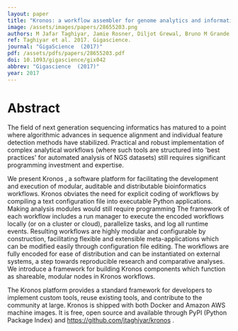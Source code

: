 ```yaml
---
layout: paper
title: "Kronos: a workflow assembler for genome analytics and informatics."
image: /assets/images/papers/28655203.png
authors: M Jafar Taghiyar, Jamie Rosner, Diljot Grewal, Bruno M Grande, Radhouane Aniba, Jasleen Grewal, Paul C Boutros, Ryan D Morin, Ali Bashashati, Sohrab P Shah
ref: Taghiyar et al. 2017. Gigascience.
journal: "GigaScience  (2017)"
pdf: /assets/pdfs/papers/28655203.pdf
doi: 10.1093/gigascience/gix042
abbrev: "Gigascience  (2017)"
year: 2017
---
```


# Abstract

The field of next generation sequencing informatics has matured to a point where algorithmic advances in sequence alignment and individual feature detection methods have stabilized. Practical and robust implementation of complex analytical workflows (where such tools are structured into 'best practices' for automated analysis of NGS datasets) still requires significant programming investment and expertise.

We present Kronos , a software platform for facilitating the development and execution of modular, auditable and distributable bioinformatics workflows. Kronos obviates the need for explicit coding of workflows by compiling a text configuration file into executable Python applications. Making analysis modules would still require programming The framework of each workflow includes a run manager to execute the encoded workflows locally (or on a cluster or cloud), parallelize tasks, and log all runtime events. Resulting workflows are highly modular and configurable by construction, facilitating flexible and extensible meta-applications which can be modified easily through configuration file editing. The workflows are fully encoded for ease of distribution and can be instantiated on external systems, a step towards reproducible research and comparative analyses. We introduce a framework for building Kronos components which function as shareable, modular nodes in Kronos workflows.

The Kronos platform provides a standard framework for developers to implement custom tools, reuse existing tools, and contribute to the community at large. Kronos is shipped with both Docker and Amazon AWS machine images. It is free, open source and available through PyPI (Python Package Index) and https://github.com/jtaghiyar/kronos .

